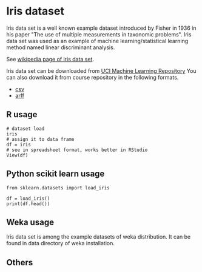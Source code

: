 # Iris dataset

Iris data set is a well known example dataset introduced by Fisher in 1936 in his paper "The use of multiple measurements in taxonomic problems".
Iris data set was used as an example of machine learning/statistical learning method named linear discriminant analysis.

See [wikipedia page of iris data set](https://en.wikipedia.org/wiki/Iris_flower_data_set).


Iris data set can be downloaded from [UCI Machine Learning Repository](https://archive.ics.uci.edu/ml/datasets/iris)
You can also download it from course repository in the following formats.
 - [csv](iris.csv)
 - [arff](iris.arff)



## R usage

	# dataset load
	iris
	# assign it to data frame
	df = iris
	# see in spreadsheet format, works better in RStudio
	View(df)

## Python scikit learn usage

	from sklearn.datasets import load_iris

	df = load_iris()
	print(df.head())

## Weka usage

Iris data set is among the example datasets of weka distribution.
It can be found in data directory of weka installation.


## Others



## 

